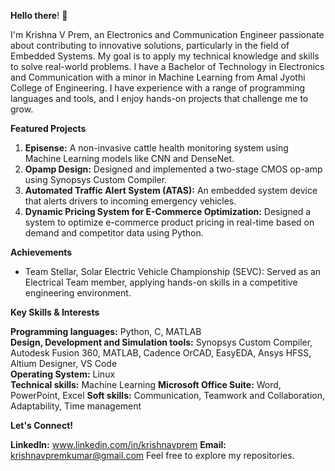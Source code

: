 **Hello there**! 👋

I'm Krishna V Prem, an Electronics and Communication Engineer passionate about contributing to innovative solutions, particularly in the field of Embedded Systems. My goal is to apply my technical knowledge and skills to solve real-world problems. I have a Bachelor of Technology in Electronics and Communication with a minor in Machine Learning from Amal Jyothi College of Engineering. I have experience with a range of programming languages and tools, and I enjoy hands-on projects that challenge me to grow.

**Featured Projects**

1. **Episense:** A non-invasive cattle health monitoring system using Machine Learning models like CNN and DenseNet.
2. **Opamp Design:** Designed and implemented a two-stage CMOS op-amp using Synopsys Custom Compiler.
3. **Automated Traffic Alert System (ATAS):** An embedded system device that alerts drivers to incoming emergency vehicles.
4. **Dynamic Pricing System for E-Commerce Optimization:** Designed a system to optimize e-commerce product pricing in real-time based on demand and competitor data using Python.

**Achievements**

* Team Stellar, Solar Electric Vehicle Championship (SEVC): Served as an Electrical Team member, applying hands-on skills in a competitive engineering environment.

**Key Skills & Interests**

**Programming languages:** Python, C, MATLAB  
**Design, Development and Simulation tools:** Synopsys Custom Compiler, Autodesk Fusion 360, MATLAB, Cadence OrCAD, EasyEDA, Ansys HFSS, Altium Designer, VS Code  
**Operating System:** Linux                                                                                                                                                                                         
**Technical skills:** Machine Learning 
**Microsoft Office Suite:** Word, PowerPoint, Excel
**Soft skills:** Communication, Teamwork and Collaboration, Adaptability, Time management 

**Let's Connect!**

**LinkedIn:** www.linkedin.com/in/krishnavprem
**Email:** krishnavpremkumar@gmail.com
Feel free to explore my repositories.
